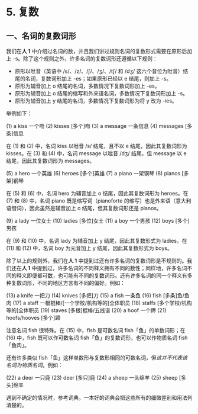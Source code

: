 # 5. 复数

## 一、名词的复数词形

我们在**人 1** 中介绍过名词的数，并且我们讲过规则名词的复数形式需要在原形后加上 -s。除了这个规则之外，许多名词的复数词形还遵循以下规则：

- 原形以咝音（英语中 /s/、/z/、/ʃ/、/ʒ/、/tʃ/ 和 /dʒ/ 这六个音位为咝音）结尾的名词，复数词形加上 -es；如果原形已经以 e 结尾，则加上 -s。
- 原形为辅音加上 o 结尾的名词，多数情况下复数词形加上 -es。
- 原形为辅音加上 o 结尾的缩写和外来语名词，多数情况下复数词形加上 -s。
- 原形为辅音加上 y 结尾的名词，多数情况下复数词形为将 y 改为 -ies。

举例如下：

(1) a kiss 一个吻
(2) kisses [多个]吻
(3) a message 一条信息
(4) messages [多条]信息

在 (1) 和 (2) 中，名词 kiss 以咝音 /s/ 结尾，且不以 e 结尾，因此其复数词形为 kisses。在 (3) 和 (4) 中，名词 message 以咝音 /dʒ/ 结尾，但 message 以 e 结尾，因此其复数词形为 messages。

(5) a hero 一个英雄
(6) heroes [多个]英雄
(7) a piano 一架钢琴
(8) pianos [多架]钢琴

在 (5) 和 (6) 中，名词 hero 为辅音加上 o 结尾，因此其复数词形为 heroes。在 (7) 和 (8) 中，名词 piano 既是缩写词（pianoforte 的缩写）也是外来语（意大利语借词），因此虽然是辅音加上 o 结尾，但其复数词形还是 pianos。

(9) a lady 一位女士
(10) ladies [多位]女士
(11) a boy 一个男孩
(12) boys [多个]男孩

在 (9) 和 (10) 中，名词 lady 为辅音加上 y 结尾，因此其复数形式为 ladies。在 (11) 和 (12) 中，名词 boy 为元音加上 y 结尾，因此其复数形式为 boys。

除了以上的规则外，我们在**人 1** 中提到过还有许多名词的复数词形是不规则的。我们还在**人 1** 中提到过，许多名词的不同释义拥有不同的数性；同样地，许多名词不同的释义即便都可数，也可能有不同的复数词形。还有许多名词的同一个释义有多种复数词形，不同的地区方言有不同的偏好。例如：

(13) a knife 一把刀
(14) knives [多把]刀
(15) a fish 一条鱼
(16) fish [多条]鱼/鱼肉
(17) a staff 一根棍棒/[一个学校/机构等的]全体职员
(18) staffs [多个学校/机构等的]全体职员
(19) staves [多根]棍棒/五线谱
(20) a hoof 一个蹄
(21) hoofs/hooves [多个]蹄

注意名词 fish 很特殊。在 (15) 中，fish 是可数名词 fish「鱼」的单数词形；在 (16) 中，fish 既可以作可数名词 fish「鱼」的复数词形，也可以作物质名词 fish「鱼肉」。

还有许多类似 fish「鱼」这样单数形与复数形相同的可数名词，但*这并不代表该名词为物质名词*。例如：

(22) a deer 一只鹿
(23) deer [多只]鹿
(24) a sheep 一头绵羊
(25) sheep [多头]绵羊

遇到不确定的情况时，参考词典。一本好的词典会把这些所有的细微差别和用法列清楚的。
